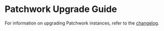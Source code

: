 # Patchwork Upgrade Guide

For information on upgrading Patchwork instances, refer to the
[changelog](./CHANGELOG.md).
